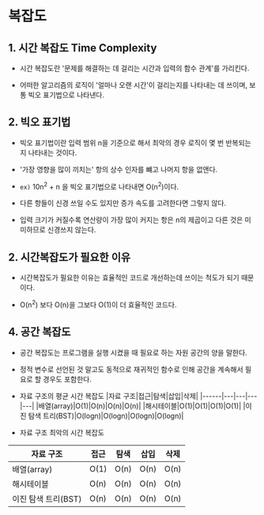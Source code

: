 # 복잡도

## 1. 시간 복잡도 Time Complexity
* 시간 복잡도란 '문제를 해결하는 데 걸리는 시간과 입력의 함수 관계'를 가리킨다. 

* 어떠한 알고리즘의 로직이 '얼마나 오랜 시간'이 걸리는지를 나타내는 데 쓰이며, 보통 빅오 표기법으로 나타낸다.

## 2. 빅오 표기법
* 빅오 표기법이란 입력 범위 n을 기준으로 해서 최악의 경우 로직이 몇 번 반복되는지 나타내는 것이다.

* '가장 영향을 많이 끼치는' 항의 상수 인자를 뺴고 나머지 항을 없앤다.

* `ex)` 10n<sup>2</sup> + n 을 빅오 표기법으로 나타내면 O(n<sup>2</sup>)이다.

* 다른 항들이 신경 쓰일 수도 있지만 증가 속도를 고려한다면 그렇지 않다. 

* 입력 크기가 커질수록 연산량이 가장 많이 커지는 항은 n의 제곱이고 다른 것은 미미하므로 신경쓰지 않는다.

## 2. 시간복잡도가 필요한 이유

* 시간복잡도가 필요한 이유는 효율적인 코드로 개선하는데 쓰이는 척도가 되기 때문이다.

* O(n<sup>2</sup>) 보다  O(n)을  그보다  O(1)이 더 효율적인 코드다.


## 4. 공간 복잡도
* 공간 복잡도는 프로그램을 실행 시켰을 때 필요로 하는 자원 공간의 양을 말한다.

* 정적 변수로 선언된 것 말고도 동적으로 재귀적인 함수로 인해 공간을 계속해서 필요로 할 경우도 포함한다.

* 자료 구조의 평균 시간 복잡도
|자료 구조|접근|탐색|삽입|삭제|
|------|---|---|---|---|
|배열(array)|O(1)|O(n)|O(n)|O(n)|
|해시테이블|O(1)|O(1)|O(1)|O(1)|
|이진 탐색 트리(BST)|O(logn)|O(logn)|O(logn)|O(logn)|

* 자료 구조 최악의 시간 복잡도

|자료 구조|접근|탐색|삽입|삭제|
|------|---|---|---|---|
|배열(array)|O(1)|O(n)|O(n)|O(n)|
|해시테이블|O(n)|O(n)|O(n)|O(n)|
|이진 탐색 트리(BST)|O(n)|O(n)|O(n)|O(n)|